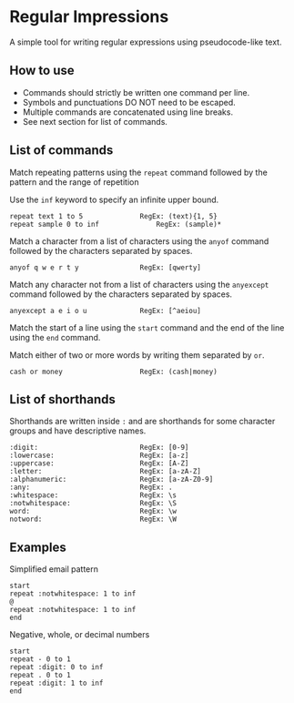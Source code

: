 # Regular Impressions

A simple tool for writing regular expressions using pseudocode-like text.

## How to use

- Commands should strictly be written one command per line.
- Symbols and punctuations DO NOT need to be escaped.
- Multiple commands are concatenated using line breaks.
- See next section for list of commands.

## List of commands

Match repeating patterns using the `repeat` command followed by the pattern and the range of repetition

Use the `inf` keyword to specify an infinite upper bound.

```
repeat text 1 to 5				RegEx: (text){1, 5}
repeat sample 0 to inf				RegEx: (sample)*
```

Match a character from a list of characters using the `anyof` command followed by the characters separated by spaces.

```
anyof q w e r t y				RegEx: [qwerty]
```

Match any character not from a list of characters using the `anyexcept` command followed by the characters separated by spaces.

```
anyexcept a e i o u				RegEx: [^aeiou]
```

Match the start of a line using the `start` command and the end of the line using the `end` command.

Match either of two or more words by writing them separated by `or`.
```
cash or money					RegEx: (cash|money)
```

## List of shorthands

Shorthands are written inside `:` and are shorthands for some character groups and have descriptive names.

```
:digit:							RegEx: [0-9]
:lowercase: 					RegEx: [a-z]
:uppercase:						RegEx: [A-Z]
:letter:						RegEx: [a-zA-Z]
:alphanumeric:					RegEx: [a-zA-Z0-9]
:any:							RegEx: .
:whitespace:					RegEx: \s
:notwhitespace:					RegEx: \S
word:							RegEx: \w
notword: 						RegEx: \W
```

## Examples
Simplified email pattern
```
start
repeat :notwhitespace: 1 to inf
@
repeat :notwhitespace: 1 to inf
end
```

Negative, whole, or decimal numbers
```
start
repeat - 0 to 1
repeat :digit: 0 to inf
repeat . 0 to 1
repeat :digit: 1 to inf
end
```